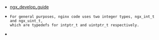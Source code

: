 - [ngx_develop_guide](http://nginx.org/en/docs/dev/development_guide.html#integers)
- ```
  For general purposes, nginx code uses two integer types, ngx_int_t and ngx_uint_t, 
  which are typedefs for intptr_t and uintptr_t respectively.
  ```
-